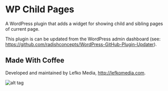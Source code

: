 # WP Child Pages
A WordPress plugin that adds a widget for showing child and sibling pages of current page.

This plugin is can be updated from the WordPress admin dashboard (see: https://github.com/radishconcepts/WordPress-GitHub-Plugin-Updater).

## Made With Coffee
Developed and maintained by Lefko Media, http://lefkomedia.com.

![alt tag](http://lefkomedia.com/wp-content/uploads/2014/05/logo-2203.png)
